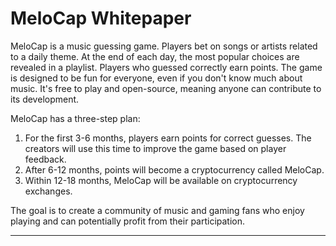 # MeloCap Whitepaper

MeloCap is a music guessing game. Players bet on songs or artists related to a daily theme. At the end of each day, the most popular choices are revealed in a playlist. Players who guessed correctly earn points.
The game is designed to be fun for everyone, even if you don't know much about music. It's free to play and open-source, meaning anyone can contribute to its development.

MeloCap has a three-step plan:

1. For the first 3-6 months, players earn points for correct guesses. The creators will use this time to improve the game based on player feedback.
2. After 6-12 months, points will become a cryptocurrency called MeloCap.
3. Within 12-18 months, MeloCap will be available on cryptocurrency exchanges.

The goal is to create a community of music and gaming fans who enjoy playing and can potentially profit from their participation.

---

